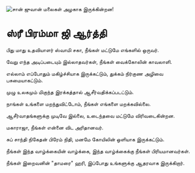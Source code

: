 ![சான் ஜுவான் மலைகள் அழகாக இருக்கின்றன!](ஹலோ "சான் ஜுவான் மலைகள்")

# ஸ்ரீ பிரம்மா ஜி ஆர்த்தி

பிது மாது உதவியாளர் ஸ்வாமி சகா, நீங்கள் மட்டுமே எங்களில் ஒருவர்.

வேறு எந்த அடிப்படையும் இல்லாதவர்கள், நீங்கள் வைக்கோலின் காவலாளி.

எல்லாம் எப்போதும் மகிழ்ச்சியாக இருக்கட்டும், துக்கம் நிர்குண அழிவை பசுமையாகட்டும்.

முழு உலகமும் மிகுந்த இரக்கத்தால் ஆசீர்வதிக்கப்படட்டும்.

நாங்கள் உங்களை மறந்துவிட்டோம், நீங்கள் எங்களை மறக்கவில்லை.

ஆசீர்வாதங்களுக்கு முடிவே இல்லை, உடைந்தவை மட்டுமே விரிவடைகின்றன.

மகாராஜா, நீங்கள் என்னை விட அரிதானவர்.

சுப் சாந்தி நிகேதன் பிரேம் நிதி, மனமே கோயிலின் ஒளியாக இருக்கட்டும்.

நீங்கள் இந்த வாழ்க்கையின் வாழ்க்கை, இந்த வாழ்க்கைக்கு நீங்கள் பிரியமானவர்கள்.

நீங்கள் இறைவனின் "தாமரை" ஹரி, இப்போது உங்களுக்கு ஆதரவாக இருக்கிறார்.